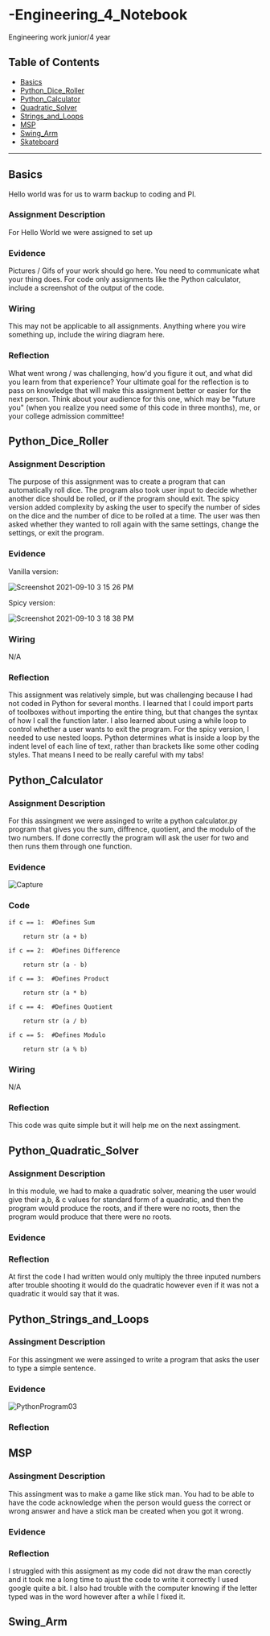 # -Engineering_4_Notebook
Engineering work junior/4 year

## Table of Contents
* [Basics](#Basics)
* [Python_Dice_Roller](#Python_Dice_Roller)
* [Python_Calculator](#Python_Calculator)
* [Quadratic_Solver](#Python_Quadratic_Solver)
* [Strings_and_Loops](#Python_Strings_and_Loops)
* [MSP](#MSP)
* [Swing_Arm](#Swing_Arm)
* [Skateboard](#Skateboard)
---

## Basics
Hello world was for us to warm backup to coding and PI.

### Assignment Description
For Hello World we were assigned to set up

### Evidence 

Pictures / Gifs of your work should go here.  You need to communicate what your thing does. For code only assignments like the Python calculator, include a screenshot of the output of the code.

### Wiring

This may not be applicable to all assignments. Anything where you wire something up, include the wiring diagram here.

### Reflection

What went wrong / was challenging, how'd you figure it out, and what did you learn from that experience?  Your ultimate goal for the reflection is to pass on knowledge that will make this assignment better or easier for the next person. Think about your audience for this one, which may be "future you" (when you realize you need some of this code in three months), me, or your college admission committee!


## Python_Dice_Roller

### Assignment Description

The purpose of this assignment was to create a program that can automatically roll dice. The program also took user input to decide whether another dice should be rolled, or if the program should exit. The spicy version added complexity by asking the user to specify the number of sides on the dice and the number of dice to be rolled at a time. The user was then asked whether they wanted to roll again with the same settings, change the settings, or exit the program. 

### Evidence 

Vanilla version:

![Screenshot 2021-09-10 3 15 26 PM](https://user-images.githubusercontent.com/89222808/133513775-a3eafb43-f836-4e4f-8aa6-e28ca584901f.png)

Spicy version:

![Screenshot 2021-09-10 3 18 38 PM](https://user-images.githubusercontent.com/89222808/133513750-727cdb6c-1c27-4c8a-83d4-50ea9136a221.png)

### Wiring

N/A

### Reflection

This assignment was relatively simple, but was challenging because I had not coded in Python for several months. I learned that I could import parts of toolboxes without importing the entire thing, but that changes the syntax of how I call the function later. I also learned about using a while loop to control whether a user wants to exit the program. For the spicy version, I needed to use nested loops. Python determines what is inside a loop by the indent level of each line of text, rather than brackets like some other coding styles. That means I need to be really careful with my tabs!                                                                                                 

## Python_Calculator

### Assignment Description
For this assingment we were assinged to write a python calculator.py program that gives you the sum, diffrence, quotient, and the modulo of the two numbers. If done correctly the program will ask the user for two and then runs them through one function. 

### Evidence
![Capture](https://user-images.githubusercontent.com/57007400/136062077-4979838f-0d71-4b17-9260-23bafadee8fa.PNG)

### Code

    if c == 1:  #Defines Sum
        
        return str (a + b)
        
    if c == 2:  #Defines Difference
        
        return str (a - b)
    
    if c == 3:  #Defines Product
        
        return str (a * b)
    
    if c == 4:  #Defines Quotient 
        
        return str (a / b)
        
    if c == 5:  #Defines Modulo
        
        return str (a % b)
        
        

### Wiring
N/A

### Reflection
This code was quite simple but it will help me on the next assingment.

## Python_Quadratic_Solver

### Assignment Description 
In this module, we had to make a quadratic solver, meaning the user would give their a,b, & c values for standard form of a quadratic, and then the program would produce the roots, and if there were no roots, then the program would produce that there were no roots.

### Evidence 


### Reflection 
At first the code I had written would only multiply the three inputed numbers after trouble shooting it would do the quadratic however even if it was not a quadratic it would say that it was.


## Python_Strings_and_Loops


### Assingment Description 
For this assingment we were assinged to write a program that asks the user to type a simple sentence. 

### Evidence 
![PythonProgram03](https://user-images.githubusercontent.com/57007400/136064918-ae3677ba-aab5-41ba-a04c-31b650539eff.PNG)

### Reflection


## MSP

### Assingment Description 
This assingment was to make a game like stick man. You had to be able to have the code acknowledge when the person would guess the correct or wrong answer and have a stick man be created when you got it wrong. 
### Evidence

### Reflection 
I struggled with this assigment as my code did not draw the man corectly and it took me a long time to ajust the code to write it correctly I used google quite a bit. I also had trouble with the computer knowing if the letter typed was in the word however after a while I fixed it.


## Swing_Arm
